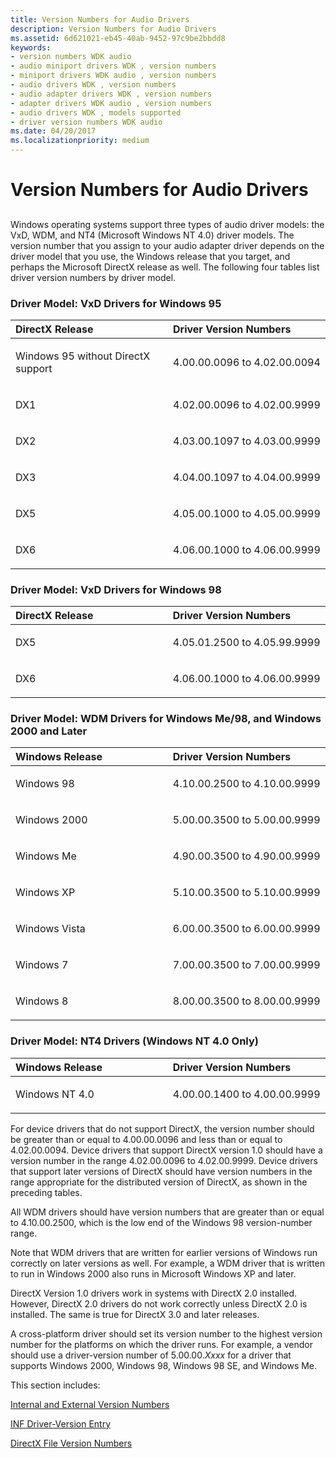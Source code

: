 ```yaml
---
title: Version Numbers for Audio Drivers
description: Version Numbers for Audio Drivers
ms.assetid: 6d621021-eb45-40ab-9452-97c9be2bbdd8
keywords:
- version numbers WDK audio
- audio miniport drivers WDK , version numbers
- miniport drivers WDK audio , version numbers
- audio drivers WDK , version numbers
- audio adapter drivers WDK , version numbers
- adapter drivers WDK audio , version numbers
- audio drivers WDK , models supported
- driver version numbers WDK audio
ms.date: 04/20/2017
ms.localizationpriority: medium
---
```


# Version Numbers for Audio Drivers


## <span id="version_numbers_for_audio_drivers"></span><span id="VERSION_NUMBERS_FOR_AUDIO_DRIVERS"></span>


Windows operating systems support three types of audio driver models: the VxD, WDM, and NT4 (Microsoft Windows NT 4.0) driver models. The version number that you assign to your audio adapter driver depends on the driver model that you use, the Windows release that you target, and perhaps the Microsoft DirectX release as well. The following four tables list driver version numbers by driver model.

### <span id="driver_model__vxd_drivers_for_windows_95"></span><span id="DRIVER_MODEL__VXD_DRIVERS_FOR_WINDOWS_95"></span>Driver Model: VxD Drivers for Windows 95

<table>
<colgroup>
<col width="50%" />
<col width="50%" />
</colgroup>
<thead>
<tr class="header">
<th align="left">DirectX Release</th>
<th align="left">Driver Version Numbers</th>
</tr>
</thead>
<tbody>
<tr class="odd">
<td align="left"><p>Windows 95 without DirectX support</p></td>
<td align="left"><p>4.00.00.0096 to 4.02.00.0094</p></td>
</tr>
<tr class="even">
<td align="left"><p>DX1</p></td>
<td align="left"><p>4.02.00.0096 to 4.02.00.9999</p></td>
</tr>
<tr class="odd">
<td align="left"><p>DX2</p></td>
<td align="left"><p>4.03.00.1097 to 4.03.00.9999</p></td>
</tr>
<tr class="even">
<td align="left"><p>DX3</p></td>
<td align="left"><p>4.04.00.1097 to 4.04.00.9999</p></td>
</tr>
<tr class="odd">
<td align="left"><p>DX5</p></td>
<td align="left"><p>4.05.00.1000 to 4.05.00.9999</p></td>
</tr>
<tr class="even">
<td align="left"><p>DX6</p></td>
<td align="left"><p>4.06.00.1000 to 4.06.00.9999</p></td>
</tr>
</tbody>
</table>

 

### <span id="driver_model__vxd_drivers_for_windows_98"></span><span id="DRIVER_MODEL__VXD_DRIVERS_FOR_WINDOWS_98"></span>Driver Model: VxD Drivers for Windows 98

<table>
<colgroup>
<col width="50%" />
<col width="50%" />
</colgroup>
<thead>
<tr class="header">
<th align="left">DirectX Release</th>
<th align="left">Driver Version Numbers</th>
</tr>
</thead>
<tbody>
<tr class="odd">
<td align="left"><p>DX5</p></td>
<td align="left"><p>4.05.01.2500 to 4.05.99.9999</p></td>
</tr>
<tr class="even">
<td align="left"><p>DX6</p></td>
<td align="left"><p>4.06.00.1000 to 4.06.00.9999</p></td>
</tr>
</tbody>
</table>

 

### <span id="driver_model__wdm_drivers_for_windows_me_98__and_windows_2000_and_late"></span><span id="DRIVER_MODEL__WDM_DRIVERS_FOR_WINDOWS_ME_98__AND_WINDOWS_2000_AND_LATE"></span>Driver Model: WDM Drivers for Windows Me/98, and Windows 2000 and Later

<table>
<colgroup>
<col width="50%" />
<col width="50%" />
</colgroup>
<thead>
<tr class="header">
<th align="left">Windows Release</th>
<th align="left">Driver Version Numbers</th>
</tr>
</thead>
<tbody>
<tr class="odd">
<td align="left"><p>Windows 98</p></td>
<td align="left"><p>4.10.00.2500 to 4.10.00.9999</p></td>
</tr>
<tr class="even">
<td align="left"><p>Windows 2000</p></td>
<td align="left"><p>5.00.00.3500 to 5.00.00.9999</p></td>
</tr>
<tr class="odd">
<td align="left"><p>Windows Me</p></td>
<td align="left"><p>4.90.00.3500 to 4.90.00.9999</p></td>
</tr>
<tr class="even">
<td align="left"><p>Windows XP</p></td>
<td align="left"><p>5.10.00.3500 to 5.10.00.9999</p></td>
</tr>
<tr class="odd">
<td align="left"><p>Windows Vista</p></td>
<td align="left"><p>6.00.00.3500 to 6.00.00.9999</p></td>
</tr>
<tr class="even">
<td align="left"><p>Windows 7</p></td>
<td align="left"><p>7.00.00.3500 to 7.00.00.9999</p></td>
</tr>
<tr class="odd">
<td align="left"><p>Windows 8</p></td>
<td align="left"><p>8.00.00.3500 to 8.00.00.9999</p></td>
</tr>
</tbody>
</table>

 

### <span id="driver_model__nt4_drivers__windows_nt_4_0_only_"></span><span id="DRIVER_MODEL__NT4_DRIVERS__WINDOWS_NT_4_0_ONLY_"></span>Driver Model: NT4 Drivers (Windows NT 4.0 Only)

<table>
<colgroup>
<col width="50%" />
<col width="50%" />
</colgroup>
<thead>
<tr class="header">
<th align="left">Windows Release</th>
<th align="left">Driver Version Numbers</th>
</tr>
</thead>
<tbody>
<tr class="odd">
<td align="left"><p>Windows NT 4.0</p></td>
<td align="left"><p>4.00.00.1400 to 4.00.00.9999</p></td>
</tr>
</tbody>
</table>

 

For device drivers that do not support DirectX, the version number should be greater than or equal to 4.00.00.0096 and less than or equal to 4.02.00.0094. Device drivers that support DirectX version 1.0 should have a version number in the range 4.02.00.0096 to 4.02.00.9999. Device drivers that support later versions of DirectX should have version numbers in the range appropriate for the distributed version of DirectX, as shown in the preceding tables.

All WDM drivers should have version numbers that are greater than or equal to 4.10.00.2500, which is the low end of the Windows 98 version-number range.

Note that WDM drivers that are written for earlier versions of Windows run correctly on later versions as well. For example, a WDM driver that is written to run in Windows 2000 also runs in Microsoft Windows XP and later.

DirectX Version 1.0 drivers work in systems with DirectX 2.0 installed. However, DirectX 2.0 drivers do not work correctly unless DirectX 2.0 is installed. The same is true for DirectX 3.0 and later releases.

A cross-platform driver should set its version number to the highest version number for the platforms on which the driver runs. For example, a vendor should use a driver-version number of 5.00.00.*Xxxx* for a driver that supports Windows 2000, Windows 98, Windows 98 SE, and Windows Me.

This section includes:

[Internal and External Version Numbers](internal-and-external-version-numbers.md)

[INF Driver-Version Entry](inf-driver-version-entry.md)

[DirectX File Version Numbers](directx-file-version-numbers.md)

 

 




